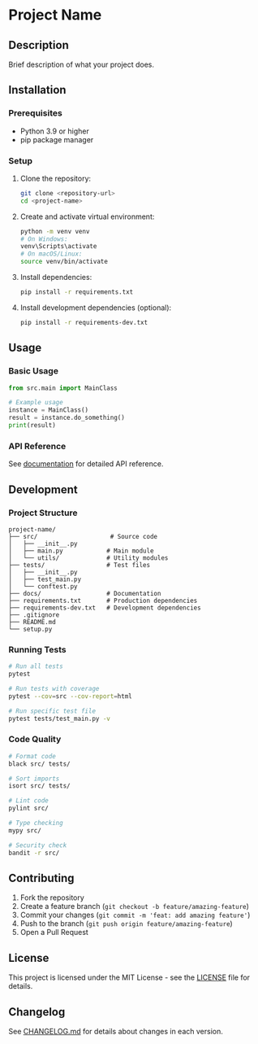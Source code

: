 # Project Name

## Description

Brief description of what your project does.

## Installation

### Prerequisites

- Python 3.9 or higher
- pip package manager

### Setup

1. Clone the repository:

   ```bash
   git clone <repository-url>
   cd <project-name>
   ```

2. Create and activate virtual environment:

   ```bash
   python -m venv venv
   # On Windows:
   venv\Scripts\activate
   # On macOS/Linux:
   source venv/bin/activate
   ```

3. Install dependencies:

   ```bash
   pip install -r requirements.txt
   ```

4. Install development dependencies (optional):
   ```bash
   pip install -r requirements-dev.txt
   ```

## Usage

### Basic Usage

```python
from src.main import MainClass

# Example usage
instance = MainClass()
result = instance.do_something()
print(result)
```

### API Reference

See [documentation](docs/) for detailed API reference.

## Development

### Project Structure

```
project-name/
├── src/                    # Source code
│   ├── __init__.py
│   ├── main.py            # Main module
│   └── utils/             # Utility modules
├── tests/                 # Test files
│   ├── __init__.py
│   ├── test_main.py
│   └── conftest.py
├── docs/                  # Documentation
├── requirements.txt       # Production dependencies
├── requirements-dev.txt   # Development dependencies
├── .gitignore
├── README.md
└── setup.py
```

### Running Tests

```bash
# Run all tests
pytest

# Run tests with coverage
pytest --cov=src --cov-report=html

# Run specific test file
pytest tests/test_main.py -v
```

### Code Quality

```bash
# Format code
black src/ tests/

# Sort imports
isort src/ tests/

# Lint code
pylint src/

# Type checking
mypy src/

# Security check
bandit -r src/
```

## Contributing

1. Fork the repository
2. Create a feature branch (`git checkout -b feature/amazing-feature`)
3. Commit your changes (`git commit -m 'feat: add amazing feature'`)
4. Push to the branch (`git push origin feature/amazing-feature`)
5. Open a Pull Request

## License

This project is licensed under the MIT License - see the [LICENSE](LICENSE) file for details.

## Changelog

See [CHANGELOG.md](CHANGELOG.md) for details about changes in each version.
